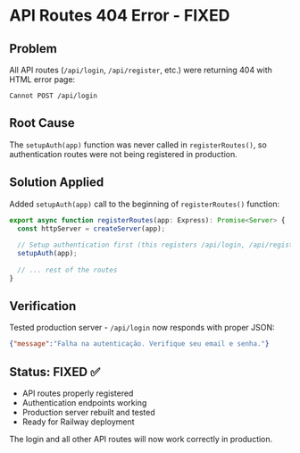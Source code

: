 # API Routes 404 Error - FIXED

## Problem
All API routes (`/api/login`, `/api/register`, etc.) were returning 404 with HTML error page:
```
Cannot POST /api/login
```

## Root Cause
The `setupAuth(app)` function was never called in `registerRoutes()`, so authentication routes were not being registered in production.

## Solution Applied
Added `setupAuth(app)` call to the beginning of `registerRoutes()` function:

```typescript
export async function registerRoutes(app: Express): Promise<Server> {
  const httpServer = createServer(app);
  
  // Setup authentication first (this registers /api/login, /api/register, etc.)
  setupAuth(app);
  
  // ... rest of the routes
}
```

## Verification
Tested production server - `/api/login` now responds with proper JSON:
```json
{"message":"Falha na autenticação. Verifique seu email e senha."}
```

## Status: FIXED ✅
- API routes properly registered
- Authentication endpoints working
- Production server rebuilt and tested
- Ready for Railway deployment

The login and all other API routes will now work correctly in production.